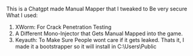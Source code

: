 This is a Chatgpt made Manual Mapper that I tweaked to Be very secure
What I used:
1. XWorm: For Crack Penetration Testing
2. A Different Mono-Injector that Gets Manual Mapped into the game.
3. Keyauth: To Make Sure People wont care if it gets leaked.
Thats it, I made it a bootstrapper so it will install in C:\Users\Public
